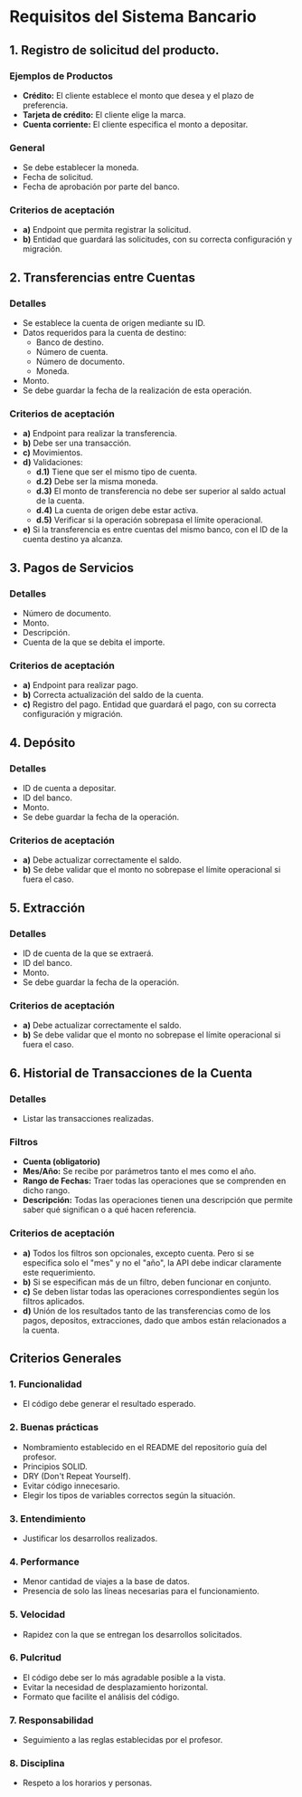 # Requisitos del Sistema Bancario

## 1. Registro de solicitud del producto.

### Ejemplos de Productos
- **Crédito:** El cliente establece el monto que desea y el plazo de preferencia.
- **Tarjeta de crédito:** El cliente elige la marca.
- **Cuenta corriente:** El cliente especifica el monto a depositar.

### General
- Se debe establecer la moneda.
- Fecha de solicitud.
- Fecha de aprobación por parte del banco.

### Criterios de aceptación
- **a)** Endpoint que permita registrar la solicitud.
- **b)** Entidad que guardará las solicitudes, con su correcta configuración y migración.

## 2. Transferencias entre Cuentas

### Detalles
- Se establece la cuenta de origen mediante su ID.
- Datos requeridos para la cuenta de destino:
  - Banco de destino.
  - Número de cuenta.
  - Número de documento.
  - Moneda.
- Monto.
- Se debe guardar la fecha de la realización de esta operación.

### Criterios de aceptación
- **a)** Endpoint para realizar la transferencia.
- **b)** Debe ser una transacción.
- **c)** Movimientos.
- **d)** Validaciones:
  - **d.1)** Tiene que ser el mismo tipo de cuenta.
  - **d.2)** Debe ser la misma moneda.
  - **d.3)** El monto de transferencia no debe ser superior al saldo actual de la cuenta.
  - **d.4)** La cuenta de origen debe estar activa.
  - **d.5)** Verificar si la operación sobrepasa el límite operacional.
- **e)** Si la transferencia es entre cuentas del mismo banco, con el ID de la cuenta destino ya alcanza.

## 3. Pagos de Servicios

### Detalles
- Número de documento.
- Monto.
- Descripción.
- Cuenta de la que se debita el importe.

### Criterios de aceptación
- **a)** Endpoint para realizar pago.
- **b)** Correcta actualización del saldo de la cuenta.
- **c)** Registro del pago. Entidad que guardará el pago, con su correcta configuración y migración.

## 4. Depósito

### Detalles
- ID de cuenta a depositar.
- ID del banco.
- Monto.
- Se debe guardar la fecha de la operación.

### Criterios de aceptación
- **a)** Debe actualizar correctamente el saldo.
- **b)** Se debe validar que el monto no sobrepase el límite operacional si fuera el caso.

## 5. Extracción

### Detalles
- ID de cuenta de la que se extraerá.
- ID del banco.
- Monto.
- Se debe guardar la fecha de la operación.

### Criterios de aceptación
- **a)** Debe actualizar correctamente el saldo.
- **b)** Se debe validar que el monto no sobrepase el límite operacional si fuera el caso.

## 6. Historial de Transacciones de la Cuenta

### Detalles
- Listar las transacciones realizadas.

### Filtros
- **Cuenta (obligatorio)**
- **Mes/Año:** Se recibe por parámetros tanto el mes como el año.
- **Rango de Fechas:** Traer todas las operaciones que se comprenden en dicho rango.
- **Descripción:** Todas las operaciones tienen una descripción que permite saber qué significan o a qué hacen referencia.

### Criterios de aceptación
- **a)** Todos los filtros son opcionales, excepto cuenta. Pero si se especifica solo el "mes" y no el "año", la API debe indicar claramente este requerimiento.
- **b)** Si se especifican más de un filtro, deben funcionar en conjunto.
- **c)** Se deben listar todas las operaciones correspondientes según los filtros aplicados.
- **d)** Unión de los resultados tanto de las transferencias como de los pagos, depositos, extracciones, dado que ambos están relacionados a la cuenta.

## Criterios Generales

### 1. Funcionalidad
- El código debe generar el resultado esperado.

### 2. Buenas prácticas
- Nombramiento establecido en el README del repositorio guía del profesor.
- Principios SOLID.
- DRY (Don't Repeat Yourself).
- Evitar código innecesario.
- Elegir los tipos de variables correctos según la situación.

### 3. Entendimiento
- Justificar los desarrollos realizados.

### 4. Performance
- Menor cantidad de viajes a la base de datos.
- Presencia de solo las líneas necesarias para el funcionamiento.

### 5. Velocidad
- Rapidez con la que se entregan los desarrollos solicitados.

### 6. Pulcritud
- El código debe ser lo más agradable posible a la vista.
- Evitar la necesidad de desplazamiento horizontal.
- Formato que facilite el análisis del código.

### 7. Responsabilidad
- Seguimiento a las reglas establecidas por el profesor.

### 8. Disciplina
- Respeto a los horarios y personas.
